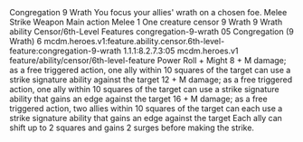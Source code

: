 <ability>
  <name>Congregation</name>
  <cost>9 Wrath</cost>
  <flavor>You focus your allies&apos; wrath on a chosen foe.</flavor>
  <keywords>
    <keyword>Melee</keyword>
    <keyword>Strike</keyword>
    <keyword>Weapon</keyword>
  </keywords>
  <type>Main action</type>
  <distance>Melee 1</distance>
  <target>One creature</target>
  <metadata>
    <class>censor</class>
    <cost>9 Wrath</cost>
    <cost_amount>9</cost_amount>
    <cost_resource>Wrath</cost_resource>
    <feature_type>ability</feature_type>
    <file_dpath>Censor/6th-Level Features</file_dpath>
    <item_id>congregation-9-wrath</item_id>
    <item_index>05</item_index>
    <item_name>Congregation (9 Wrath)</item_name>
    <level>6</level>
    <scc>mcdm.heroes.v1:feature.ability.censor.6th-level-feature:congregation-9-wrath</scc>
    <scdc>1.1.1:8.2.7.3:05</scdc>
    <source>mcdm.heroes.v1</source>
    <type>feature/ability/censor/6th-level-feature</type>
  </metadata>
  <effects>
    <effect type="roll">
      <roll>Power Roll + Might</roll>
      <t1>8 + M damage; as a free triggered action, one ally within 10 squares of the target can use a strike signature ability against the target</t1>
      <t2>12 + M damage; as a free triggered action, one ally within 10 squares of the target can use a strike signature ability that gains an edge against the target</t2>
      <t3>16 + M damage; as a free triggered action, two allies within 10 squares of the target can each use a strike signature ability that gains an edge against the target</t3>
    </effect>
    <effect type="mundane">Each ally can shift up to 2 squares and gains 2 surges before making the strike.</effect>
  </effects>
</ability>
